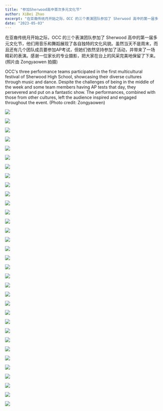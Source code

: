 ```yaml
---
title: "参加Sherwood高中首次多元文化节"
author: XiBei Zhao
excerpt: "在亚裔传统月开始之际，OCC 的三个表演团队参加了 Sherwood 高中的第一届多元文化节，他们用音乐和舞蹈展现了各自独特的文化风貌。虽然当天不是周末，而且还有几个团队成员要参加AP考试，但她们依然坚持参加了活动，并带来了一场精彩的表演。感谢一位家长的专业摄影，把大家在台上的风采完美地保留了下来。"
date: "2023-05-03"
---
```


在亚裔传统月开始之际，OCC 的三个表演团队参加了 Sherwood 高中的第一届多元文化节，他们用音乐和舞蹈展现了各自独特的文化风貌。虽然当天不是周末，而且还有几个团队成员要参加AP考试，但她们依然坚持参加了活动，并带来了一场精彩的表演。感谢一位家长的专业摄影，把大家在台上的风采完美地保留了下来。(照片由 Zongyaowen 拍摄)

OCC's three performance teams participated in the first multicultural festival of Sherwood High School, showcasing their diverse cultures through music and dance. Despite the challenges of being in the middle of the week and some team members having AP tests that day, they persevered and put on a fantastic show. The performances, combined with those from other cultures, left the audience inspired and engaged throughout the event. (Photo credit: Zongyaowen)

![](https://res.cloudinary.com/dhngj18do/image/upload/f_auto,q_auto/v1/images/345061830_904544840637765_535292414053965795_n)

![](https://res.cloudinary.com/dhngj18do/image/upload/f_auto,q_auto/v1/images/345207376_157519157280310_5308032708509650109_n)

![](https://res.cloudinary.com/dhngj18do/image/upload/f_auto,q_auto/v1/images/345424743_651302106822940_5592377646873928980_n)

![](https://res.cloudinary.com/dhngj18do/image/upload/f_auto,q_auto/v1/images/345444775_1315340262381391_5257554883155174898_n)

![](https://res.cloudinary.com/dhngj18do/image/upload/f_auto,q_auto/v1/images/344563302_761593485347232_7879455196209932323_n)

![](https://res.cloudinary.com/dhngj18do/image/upload/f_auto,q_auto/v1/images/345216936_188117660804162_1390031982098679501_n)

![](https://res.cloudinary.com/dhngj18do/image/upload/f_auto,q_auto/v1/images/345029367_4278382749052699_3179937908072106580_n)

![](https://res.cloudinary.com/dhngj18do/image/upload/f_auto,q_auto/v1/images/344832831_762941548604292_3421830902146600084_n)

![](https://res.cloudinary.com/dhngj18do/image/upload/f_auto,q_auto/v1/images/344923697_621115806259781_3678520564302724781_n)

![](https://res.cloudinary.com/dhngj18do/image/upload/f_auto,q_auto/v1/images/345218031_633608064952289_7307918257127718230_n)

![](https://res.cloudinary.com/dhngj18do/image/upload/f_auto,q_auto/v1/images/345048293_1523266388478403_4038913714620522830_n)

![](https://res.cloudinary.com/dhngj18do/image/upload/f_auto,q_auto/v1/images/345197970_704564964758284_8157105616804668352_n)

![](https://res.cloudinary.com/dhngj18do/image/upload/f_auto,q_auto/v1/images/345052385_931890531264998_7470790290484530746_n)

![](https://res.cloudinary.com/dhngj18do/image/upload/f_auto,q_auto/v1/images/345248169_192860640297691_899441289988459183_n)

![](https://res.cloudinary.com/dhngj18do/image/upload/f_auto,q_auto/v1/images/345455818_192834523619687_5886265494619134981_n)

![](https://res.cloudinary.com/dhngj18do/image/upload/f_auto,q_auto/v1/images/345170238_761649175442761_1063466628724772350_n)

![](https://res.cloudinary.com/dhngj18do/image/upload/f_auto,q_auto/v1/images/344756862_1278366003107770_8028265373303143937_n)

![](https://res.cloudinary.com/dhngj18do/image/upload/f_auto,q_auto/v1/images/344955088_207787232028698_3590263650904480191_n)

![](https://res.cloudinary.com/dhngj18do/image/upload/f_auto,q_auto/v1/images/345035723_1210761303136221_1369618451900553185_n)

![](https://res.cloudinary.com/dhngj18do/image/upload/f_auto,q_auto/v1/images/344561375_163976829669093_5923398583498496272_n)

![](https://res.cloudinary.com/dhngj18do/image/upload/f_auto,q_auto/v1/images/345251468_763085511929847_6982506920259453415_n)

![](https://res.cloudinary.com/dhngj18do/image/upload/f_auto,q_auto/v1/images/345056275_130609500006780_6302007683293003944_n)

![](https://res.cloudinary.com/dhngj18do/image/upload/f_auto,q_auto/v1/images/345278197_1846420882408017_3625768535451508914_n)

![](https://res.cloudinary.com/dhngj18do/image/upload/f_auto,q_auto/v1/images/345056030_206243772175249_6834820992285908990_n)

![](https://res.cloudinary.com/dhngj18do/image/upload/f_auto,q_auto/v1/images/345048774_1806193979780360_2167808317354711910_n)

![](https://res.cloudinary.com/dhngj18do/image/upload/f_auto,q_auto/v1/images/344561295_1949866078684160_8556678934985058588_n)

![](https://res.cloudinary.com/dhngj18do/image/upload/f_auto,q_auto/v1/images/344826360_911286410132058_3648597588236334816_n)

![](https://res.cloudinary.com/dhngj18do/image/upload/f_auto,q_auto/v1/images/345465294_284847140531813_2976830405027159858_n)

![](https://res.cloudinary.com/dhngj18do/image/upload/f_auto,q_auto/v1/images/344277886_1378172712975189_6949525376595620623_n)

![](https://res.cloudinary.com/dhngj18do/image/upload/f_auto,q_auto/v1/images/345476558_1433697510766765_6471073366267095011_n)

![](https://res.cloudinary.com/dhngj18do/image/upload/f_auto,q_auto/v1/images/345204771_923449122244532_5215448623009508334_n)

![](https://res.cloudinary.com/dhngj18do/image/upload/f_auto,q_auto/v1/images/344809985_1321076341809807_2237224498108726304_n)

![](https://res.cloudinary.com/dhngj18do/image/upload/f_auto,q_auto/v1/images/345024893_549411027391360_7596906139706737723_n)
